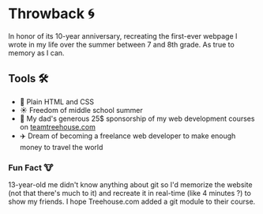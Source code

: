 # Throwback 🌀
In honor of its 10-year anniversary, recreating the first-ever webpage I wrote in my life over the summer between 7 and 8th grade. As true to memory as I can.

## Tools 🛠️
- 🌸 Plain HTML and CSS 
- ☀️ Freedom of middle school summer
- 🐸 My dad's generous 25$ sponsorship of my web development courses on [teamtreehouse.com](https://teamtreehouse.com/)
- ✈️ Dream of becoming a freelance web developer to make enough money to travel the world

### Fun Fact 🐮
13-year-old me didn't know anything about git so I'd memorize the website (not that there's much to it) and recreate it in real-time (like 4 minutes ?) to show my friends.
I hope Treehouse.com added a git module to their course.
